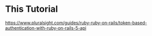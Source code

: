 # This Tutorial
https://www.pluralsight.com/guides/ruby-ruby-on-rails/token-based-authentication-with-ruby-on-rails-5-api
